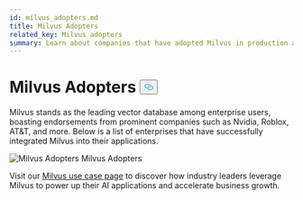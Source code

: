 ```yaml
---
id: milvus_adopters.md
title: Milvus Adopters
related_key: Milvus adopters
summary: Learn about companies that have adopted Milvus in production applications.
---
```


<h1 id="Milvus-Adopters" class="common-anchor-header">Milvus Adopters
    <button data-href="#Milvus-Adopters" class="anchor-icon">
      <svg
        aria-hidden="true"
        focusable="false"
        height="20"
        version="1.1"
        viewBox="0 0 16 16"
        width="16"
      >
        <path
          fill="#0092E4"
          fill-rule="evenodd"
          d="M4 9h1v1H4c-1.5 0-3-1.69-3-3.5S2.55 3 4 3h4c1.45 0 3 1.69 3 3.5 0 1.41-.91 2.72-2 3.25V8.59c.58-.45 1-1.27 1-2.09C10 5.22 8.98 4 8 4H4c-.98 0-2 1.22-2 2.5S3 9 4 9zm9-3h-1v1h1c1 0 2 1.22 2 2.5S13.98 12 13 12H9c-.98 0-2-1.22-2-2.5 0-.83.42-1.64 1-2.09V6.25c-1.09.53-2 1.84-2 3.25C6 11.31 7.55 13 9 13h4c1.45 0 3-1.69 3-3.5S14.5 6 13 6z"
        ></path>
      </svg>
    </button></h1><p>Milvus stands as the leading vector database among enterprise users, boasting endorsements from prominent companies such as Nvidia, Roblox, AT&amp;T, and more. Below is a list of enterprises that have successfully integrated Milvus into their applications.</p>
<p>
  <span class="img-wrapper">
    <img src="/docs/v2.4.x/assets/milvus-adopters.png" alt="Milvus Adopters" class="doc-image" id="milvus-adopters" />
    <span>Milvus Adopters</span>
  </span>
</p>
<p>Visit our <a href="https://milvus.io/use-cases">Milvus use case page</a> to discover how industry leaders leverage Milvus to power up their AI applications and accelerate business growth.</p>
